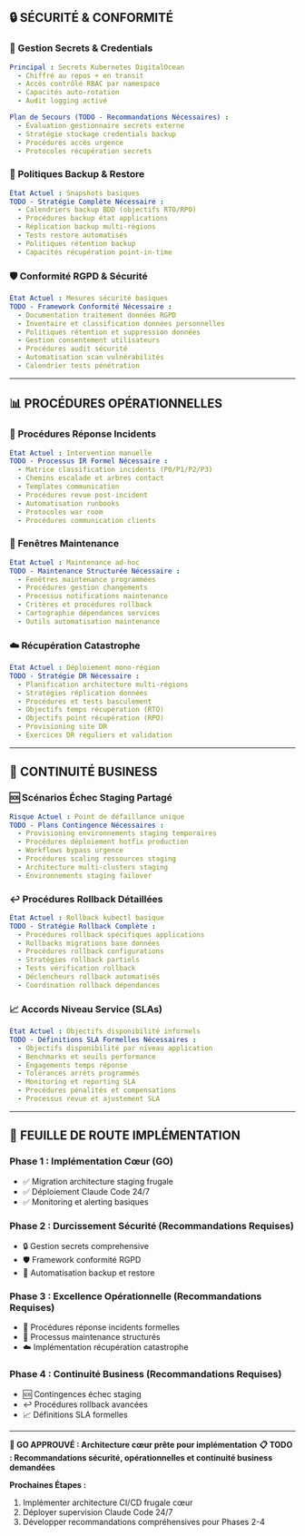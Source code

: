 ## 🔒 **SÉCURITÉ & CONFORMITÉ**

### **🔐 Gestion Secrets & Credentials**
```yaml
Principal : Secrets Kubernetes DigitalOcean
  - Chiffré au repos + en transit
  - Accès contrôlé RBAC par namespace
  - Capacités auto-rotation
  - Audit logging activé

Plan de Secours (TODO - Recommandations Nécessaires) :
  - Évaluation gestionnaire secrets externe
  - Stratégie stockage credentials backup
  - Procédures accès urgence
  - Protocoles récupération secrets
```

### **💾 Politiques Backup & Restore**
```yaml
État Actuel : Snapshots basiques
TODO - Stratégie Complète Nécessaire :
  - Calendriers backup BDD (objectifs RTO/RPO)
  - Procédures backup état applications
  - Réplication backup multi-régions
  - Tests restore automatisés
  - Politiques rétention backup
  - Capacités récupération point-in-time
```

### **🛡️ Conformité RGPD & Sécurité**
```yaml
État Actuel : Mesures sécurité basiques
TODO - Framework Conformité Nécessaire :
  - Documentation traitement données RGPD
  - Inventaire et classification données personnelles
  - Politiques rétention et suppression données
  - Gestion consentement utilisateurs
  - Procédures audit sécurité
  - Automatisation scan vulnérabilités
  - Calendrier tests pénétration
```

---

## 📊 **PROCÉDURES OPÉRATIONNELLES**

### **🚨 Procédures Réponse Incidents**
```yaml
État Actuel : Intervention manuelle
TODO - Processus IR Formel Nécessaire :
  - Matrice classification incidents (P0/P1/P2/P3)
  - Chemins escalade et arbres contact
  - Templates communication
  - Procédures revue post-incident
  - Automatisation runbooks
  - Protocoles war room
  - Procédures communication clients
```

### **🔧 Fenêtres Maintenance**
```yaml
État Actuel : Maintenance ad-hoc
TODO - Maintenance Structurée Nécessaire :
  - Fenêtres maintenance programmées
  - Procédures gestion changements
  - Processus notifications maintenance
  - Critères et procédures rollback
  - Cartographie dépendances services
  - Outils automatisation maintenance
```

### **☁️ Récupération Catastrophe**
```yaml
État Actuel : Déploiement mono-région
TODO - Stratégie DR Nécessaire :
  - Planification architecture multi-régions
  - Stratégies réplication données
  - Procédures et tests basculement
  - Objectifs temps récupération (RTO)
  - Objectifs point récupération (RPO)
  - Provisioning site DR
  - Exercices DR réguliers et validation
```

---

## 🎯 **CONTINUITÉ BUSINESS**

### **🆘 Scénarios Échec Staging Partagé**
```yaml
Risque Actuel : Point de défaillance unique
TODO - Plans Contingence Nécessaires :
  - Provisioning environnements staging temporaires
  - Procédures déploiement hotfix production
  - Workflows bypass urgence
  - Procédures scaling ressources staging
  - Architecture multi-clusters staging
  - Environnements staging failover
```

### **↩️ Procédures Rollback Détaillées**
```yaml
État Actuel : Rollback kubectl basique
TODO - Stratégie Rollback Complète :
  - Procédures rollback spécifiques applications
  - Rollbacks migrations base données
  - Procédures rollback configurations
  - Stratégies rollback partiels
  - Tests vérification rollback
  - Déclencheurs rollback automatisés
  - Coordination rollback dépendances
```

### **📈 Accords Niveau Service (SLAs)**
```yaml
État Actuel : Objectifs disponibilité informels
TODO - Définitions SLA Formelles Nécessaires :
  - Objectifs disponibilité par niveau application
  - Benchmarks et seuils performance
  - Engagements temps réponse
  - Tolérances arrêts programmés
  - Monitoring et reporting SLA
  - Procédures pénalités et compensations
  - Processus revue et ajustement SLA
```

---

## 🎯 **FEUILLE DE ROUTE IMPLÉMENTATION**

### **Phase 1 : Implémentation Cœur (GO)**
- ✅ Migration architecture staging frugale
- ✅ Déploiement Claude Code 24/7
- ✅ Monitoring et alerting basiques

### **Phase 2 : Durcissement Sécurité (Recommandations Requises)**
- 🔒 Gestion secrets comprehensive
- 🛡️ Framework conformité RGPD
- 💾 Automatisation backup et restore

### **Phase 3 : Excellence Opérationnelle (Recommandations Requises)**
- 🚨 Procédures réponse incidents formelles
- 🔧 Processus maintenance structurés
- ☁️ Implémentation récupération catastrophe

### **Phase 4 : Continuité Business (Recommandations Requises)**
- 🆘 Contingences échec staging
- ↩️ Procédures rollback avancées
- 📈 Définitions SLA formelles

---

**🎯 GO APPROUVÉ : Architecture cœur prête pour implémentation**
**📋 TODO : Recommandations sécurité, opérationnelles et continuité business demandées**

**Prochaines Étapes :**
1. Implémenter architecture CI/CD frugale cœur
2. Déployer supervision Claude Code 24/7
3. Développer recommandations compréhensives pour Phases 2-4